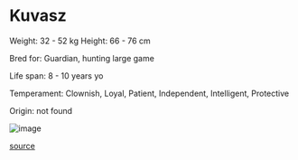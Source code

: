# Kuvasz

Weight: 32 - 52 kg
Height: 66 - 76 cm

Bred for: Guardian, hunting large game

Life span: 8 - 10 years yo

Temperament: Clownish, Loyal, Patient, Independent, Intelligent, Protective

Origin: not found

![image](https://cdn2.thedogapi.com/images/BykZ7ecVX_1280.jpg)

[source](https://api.thedogapi.com/v1/breeds/147)

